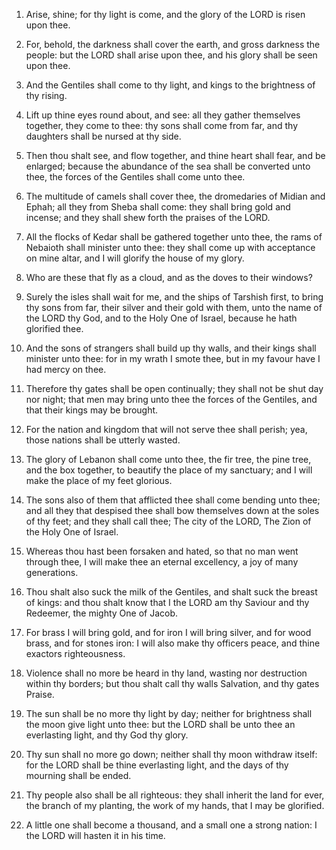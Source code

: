 1. Arise, shine; for thy light is come, and the glory of the LORD is
risen upon thee.

2. For, behold, the darkness shall cover the earth, and gross
darkness the people: but the LORD shall arise upon thee, and his glory
shall be seen upon thee.

3. And the Gentiles shall come to thy light, and kings to the
brightness of thy rising.

4. Lift up thine eyes round about, and see: all they gather
themselves together, they come to thee: thy sons shall come from far,
and thy daughters shall be nursed at thy side.

5. Then thou shalt see, and flow together, and thine heart shall
fear, and be enlarged; because the abundance of the sea shall be
converted unto thee, the forces of the Gentiles shall come unto thee.

6. The multitude of camels shall cover thee, the dromedaries of
Midian and Ephah; all they from Sheba shall come: they shall bring
gold and incense; and they shall shew forth the praises of the LORD.

7. All the flocks of Kedar shall be gathered together unto thee, the
rams of Nebaioth shall minister unto thee: they shall come up with
acceptance on mine altar, and I will glorify the house of my glory.

8. Who are these that fly as a cloud, and as the doves to their
windows?

9. Surely the isles shall wait for me, and the ships of
Tarshish first, to bring thy sons from far, their silver and their
gold with them, unto the name of the LORD thy God, and to the Holy One
of Israel, because he hath glorified thee.

10. And the sons of strangers shall build up thy walls, and their
kings shall minister unto thee: for in my wrath I smote thee, but in
my favour have I had mercy on thee.

11. Therefore thy gates shall be open continually; they shall not be
shut day nor night; that men may bring unto thee the forces of the
Gentiles, and that their kings may be brought.

12. For the nation and kingdom that will not serve thee shall
perish; yea, those nations shall be utterly wasted.

13. The glory of Lebanon shall come unto thee, the fir tree, the
pine tree, and the box together, to beautify the place of my
sanctuary; and I will make the place of my feet glorious.

14. The sons also of them that afflicted thee shall come bending
unto thee; and all they that despised thee shall bow themselves down
at the soles of thy feet; and they shall call thee; The city of the
LORD, The Zion of the Holy One of Israel.

15. Whereas thou hast been forsaken and hated, so that no man went
through thee, I will make thee an eternal excellency, a joy of many
generations.

16. Thou shalt also suck the milk of the Gentiles, and shalt suck
the breast of kings: and thou shalt know that I the LORD am thy
Saviour and thy Redeemer, the mighty One of Jacob.

17. For brass I will bring gold, and for iron I will bring silver,
and for wood brass, and for stones iron: I will also make thy officers
peace, and thine exactors righteousness.

18. Violence shall no more be heard in thy land, wasting nor
destruction within thy borders; but thou shalt call thy walls
Salvation, and thy gates Praise.

19. The sun shall be no more thy light by day; neither for
brightness shall the moon give light unto thee: but the LORD shall be
unto thee an everlasting light, and thy God thy glory.

20. Thy sun shall no more go down; neither shall thy moon withdraw
itself: for the LORD shall be thine everlasting light, and the days of
thy mourning shall be ended.

21. Thy people also shall be all righteous: they shall inherit the
land for ever, the branch of my planting, the work of my hands, that I
may be glorified.

22. A little one shall become a thousand, and a small one a strong
nation: I the LORD will hasten it in his time.